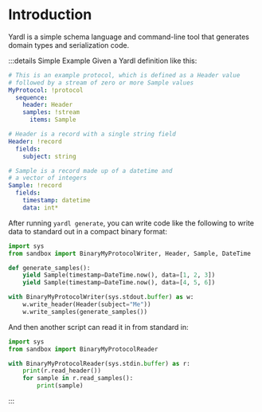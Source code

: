 # Introduction

Yardl is a simple schema language and command-line tool that generates domain
types and serialization code.

:::details Simple Example
Given a Yardl definition like this:

```yaml
# This is an example protocol, which is defined as a Header value
# followed by a stream of zero or more Sample values
MyProtocol: !protocol
  sequence:
    header: Header
    samples: !stream
      items: Sample

# Header is a record with a single string field
Header: !record
  fields:
    subject: string

# Sample is a record made up of a datetime and
# a vector of integers
Sample: !record
  fields:
    timestamp: datetime
    data: int*
```

After running `yardl generate`, you can write code like the following to write
data to standard out in a compact binary format:

```python
import sys
from sandbox import BinaryMyProtocolWriter, Header, Sample, DateTime

def generate_samples():
    yield Sample(timestamp=DateTime.now(), data=[1, 2, 3])
    yield Sample(timestamp=DateTime.now(), data=[4, 5, 6])

with BinaryMyProtocolWriter(sys.stdout.buffer) as w:
    w.write_header(Header(subject="Me"))
    w.write_samples(generate_samples())
```

And then another script can read it in from standard in:

```python
import sys
from sandbox import BinaryMyProtocolReader

with BinaryMyProtocolReader(sys.stdin.buffer) as r:
    print(r.read_header())
    for sample in r.read_samples():
        print(sample)
```

:::

<!--@include: ../parts/intro-core.md-->
